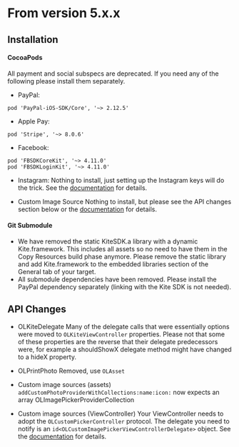 # From version 5.x.x

## Installation

#### CocoaPods
 All payment and social subspecs are deprecated. If you need any of the following please install them separately.
 * PayPal:
 ```
 pod 'PayPal-iOS-SDK/Core', '~> 2.12.5'
 ```
 * Apple Pay:
 ```
 pod 'Stripe', '~> 8.0.6'
 ```
 * Facebook:
 ```
 pod 'FBSDKCoreKit', '~> 4.11.0'
 pod 'FBSDKLoginKit', '~> 4.11.0'
 ```
 * Instagram:
 Nothing to install, just setting up the Instagram keys will do the trick. See the [documentation](Kite-SDK/docs/social_photo_sources.md) for details.

 * Custom Image Source
 Nothing to install, but please see the API changes section below or the [documentation](Kite-SDK/docs/custom_photo_sources.md) for details.

 #### Git Submodule
 * We have removed the static KiteSDK.a library with a dynamic Kite.framework. This includes all assets so no need to have them in the Copy Resources build phase anymore. Please remove the static library and add Kite.framework to the embedded libraries section of the General tab of your target.
 * All submodule dependencies have been removed. Please install the PayPal dependency separately (linking with the Kite SDK is not needed).

 ## API Changes

 * OLKiteDelegate
 Many of the delegate calls that were essentially options were moved to `OLKiteViewController` properties. Please not that some of these properties are the reverse that their delegate predecessors were, for example a shouldShowX delegate method might have changed to a hideX property.

 * OLPrintPhoto
 Removed, use `OLAsset`

 * Custom image sources (assets)
 `addCustomPhotoProviderWithCollections:name:icon:` now expects an array OLImagePickerProviderCollection

 * Custom image sources (ViewController)
 Your ViewController needs to adopt the `OLCustomPickerController` protocol. The delegate you need to notify is an `id<OLCustomImagePickerViewControllerDelegate>` object. See the [documentation](Kite-SDK/docs/custom_photo_sources.md) for details.
